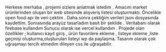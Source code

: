 Herkese merhaba , projemi sizlere anlatmak istedim . Amacım market ürünlerinden oluşan bir web sitesinde alışveriş listesi oluşturmaktı. 
Öncelikle open food apı ile veri çektim .
Daha sonra çektiğim verileri json dosyasında kaydettim.
Sonrasında arayüz tasarladım basit bir şekilde .
Veritabanı olarak firebase kullandım 
Sunucu olarak ise vercel kullandım . 
Projede olan özellikler ; kullanıcı kayıt giriş , ürün favorilere ekleme , listeye ekleme ,liste geçmişi oluşturma,oluşturulan listeyi wp da paylaşma. 
Tasarım olarak çok uğraşmayı tercih etmedim dileyen css ile uğraşabilir.
